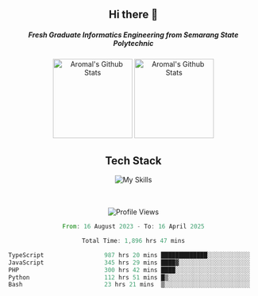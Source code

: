 <div align="center">
  <h2>Hi there 👋</h2>

  <h5>Fresh Graduate Informatics Engineering from Semarang State Polytechnic</h5>

  <img
    height="160"
    alt="Aromal's Github Stats"
    src="https://github-readme-stats.vercel.app/api?username=dafariski77&show_icons=true&theme=tokyonight&count_private=true"
  />
  <img
    alt="Aromal's Github Stats"
    height="160"
    src="https://github-readme-stats.vercel.app/api/top-langs/?username=dafariski77&layout=compact&theme=tokyonight"
  />

  <h2>Tech Stack</h2>
  
![My Skills](https://simpleskill.icons.workers.dev/svg?i=typescript,next.js,react,tailwindcss,shadcnui,reactquery,prisma,socketdotio,zod)

  <br /><br />
  <img src="https://komarev.com/ghpvc/?username=dafariski77&abbreviated=true" alt="Profile Views">
    
  <!--START_SECTION:waka-->

```rust
From: 16 August 2023 - To: 16 April 2025

Total Time: 1,896 hrs 47 mins

TypeScript                 987 hrs 20 mins █████████████░░░░░░░░░░░░   51.61 %
JavaScript                 345 hrs 29 mins ████▓░░░░░░░░░░░░░░░░░░░░   18.06 %
PHP                        300 hrs 42 mins ████░░░░░░░░░░░░░░░░░░░░░   15.72 %
Python                     112 hrs 51 mins █▒░░░░░░░░░░░░░░░░░░░░░░░   05.90 %
Bash                       23 hrs 21 mins  ▒░░░░░░░░░░░░░░░░░░░░░░░░   01.22 %
```

<!--END_SECTION:waka-->
</div>
